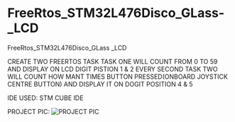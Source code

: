 # FreeRtos_STM32L476Disco_GLass-_LCD
FreeRtos_STM32L476Disco_GLass _LCD

CREATE TWO FREERTOS TASK
TASK ONE WILL COUNT FROM 0 TO 59 AND DISPLAY ON LCD DIGIT PISTION 1 & 2 EVERY SECOND
TASK TWO WILL COUNT HOW MANT TIMES BUTTON PRESSED(ONBOARD JOYSTICK CENTRE BUTTON) AND DISPLAY IT ON DOGIT POSITION 4 & 5

IDE USED: STM CUBE IDE

PROJECT PIC:
![PROJECT PIC](https://user-images.githubusercontent.com/63635966/105231509-078b0600-5b8d-11eb-92e5-e714a479ebf9.jpeg)

